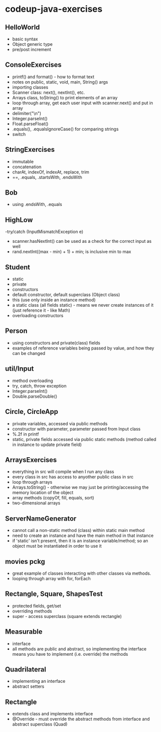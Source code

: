 # codeup-java-exercises

## HelloWorld
- basic syntax
- Object generic type
- pre/post increment

## ConsoleExercises
- printf() and format() - how to format text
- notes on public, static, void, main, String() args
- importing classes
- Scanner class: next(), nextInt(), etc.
- Arrays class, toString() to print elements of an array
- loop through array, get each user input with scanner.next() and put in array
- delimiter("\n")
- Integer.parseInt()
- Float.parseFloat()
- .equals(), .equalsIgnoreCase() for comparing strings
- switch

## StringExercises
- immutable
- concatenation
- charAt, indexOf, indexAt, replace, trim
- ==, .equals, .startsWith, .endsWith

## Bob
- using .endsWith, .equals

## HighLow
-try/catch (InputMismatchException e)
- scanner.hasNextInt() can be used as a check for the correct input as well
- rand.nextInt((max - min) + 1) + min; is inclusive min to max

## Student
- static
- private
- constructors
- default constructor, default superclass (Object class)
- this (use only inside an instance method)
- a static class (all fields static) - means we never create instances of it (just reference it - like Math)
- overloading constructors

## Person
- using constructors and private(class) fields
- examples of reference variables being passed by value, and how they can be changed

## util/Input
- method overloading
- try, catch, throw exception
- Integer.parseInt()
- Double.parseDouble()

## Circle, CircleApp
- private variables, accessed via public methods
- constructor with parameter, parameter passed from Input class
- %.2f in printf
- static, private fields accessed via public static methods (method called in instance to update private field)

## ArraysExercises
- everything in src will compile when I run any class
- every class in src has access to anyother public class in src
- loop through arrays
- Arrays.toString() - otherwise we may just be printing/accessing the memory location of the object
- array methods (copyOf, fill, equals, sort)
- two-dimensional arrays

## ServerNameGenerator
- cannot call a non-static method (class) within static main method
- need to create an instance and have the main method in that instance
- if 'static' isn't present, then it is an instance variable/method; so an object must be instantiated in order to use it

## movies pckg
- great example of classes interacting with other classes via methods.
- looping through array with for, forEach

## Rectangle, Square, ShapesTest
- protected fields, get/set
- overriding methods
- super - access superclass (square extends rectangle)

## Measurable
- interface
- all methods are public and abstract, so implementing the interface means you have to implement (i.e. override) the methods

## Quadrilateral
- implementing an interface
- abstract setters

## Rectangle
- extends class and implements interface
- @Override - must override the abstract methods from interface and abstract superclass (Quad)
